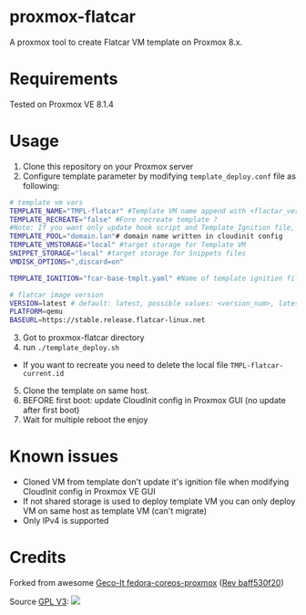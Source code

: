 # proxmox-flatcar
A proxmox tool to create Flatcar VM template on Proxmox 8.x.

# Requirements

Tested on Proxmox VE 8.1.4
# Usage

1. Clone this repository on your Proxmox server
2. Configure template parameter by modifying `template_deploy.conf` file as following:

```bash
# template vm vars
TEMPLATE_NAME="TMPL-flatcar" #Template VM name append with <flactar_version> in Proxmox GUI
TEMPLATE_RECREATE="false" #Fore recreate template ?
#Note: If you want only update hook script and Template_Ignition file, you can keep it as false, these files are always overwritten
TEMPLATE_POOL="domain.lan"# domain name written in cloudinit config
TEMPLATE_VMSTORAGE="local" #target storage for Template VM
SNIPPET_STORAGE="local" #target storage for Snippets files
VMDISK_OPTIONS=",discard=on"

TEMPLATE_IGNITION="fcar-base-tmplt.yaml" #Name of template ignition file

# flatcar image version
VERSION=latest # default: latest, possible values: <version_num>, latest, current
PLATFORM=qemu
BASEURL=https://stable.release.flatcar-linux.net
```
3. Got to proxmox-flatcar directory
4. run `./template_deploy.sh`
  * If you want to recreate you need to delete the local file `TMPL-flatcar-current.id`
5. Clone the template on same host.
6. BEFORE first boot: update CloudInit config in Proxmox GUI (no update after first boot)
7. Wait for multiple reboot the enjoy

# Known issues

- Cloned VM from template don't update it's ignition file when modifying CloudInit config in Proxmox VE GUI
- If not shared storage is used to deploy template VM you can only deploy VM on same host as template VM (can't migrate)
- Only IPv4 is supported

# Credits
Forked from awesome [Geco-It fedora-coreos-proxmox](https://git.geco-it.net/GECO-IT-PUBLIC/fedora-coreos-proxmox) ([Rev baff530f20](https://git.geco-it.net/GECO-IT-PUBLIC/fedora-coreos-proxmox/commit/baff530f200a708de8b61cb41ca4ba756b8e422d))

Source [GPL V3](https://git.geco-it.net/GECO-IT-PUBLIC/fedora-coreos-proxmox/src/commit/baff530f200a708de8b61cb41ca4ba756b8e422d/LICENSE):
![](resources/captures/Capture_211110134630.png)
